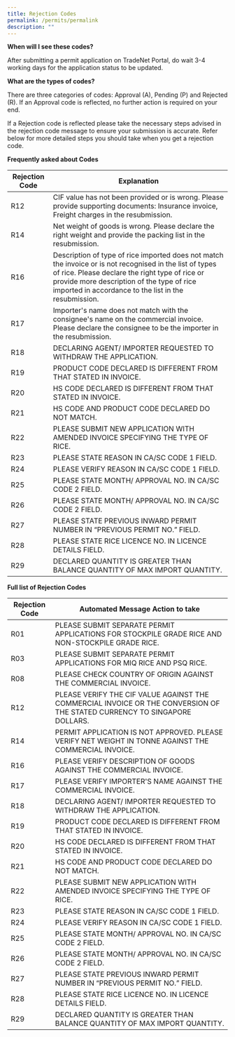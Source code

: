 ```yaml
---
title: Rejection Codes
permalink: /permits/permalink
description: ""
---
```

**When will I see these codes?**

After submitting a permit application on TradeNet Portal, do wait 3-4 working days for the application status to be updated. 

**What are the types of codes?**

There are three categories of codes: Approval (A), Pending (P) and Rejected (R). If an Approval code is reflected, no further action is required on your end. 

If a Rejection code is reflected please take the necessary steps advised in the rejection code message to ensure your submission is accurate. Refer below for more detailed steps you should take when you get a rejection code. 

**Frequently asked about Codes**

| Rejection Code | Explanation |
| -------- | -------- |
| R12     | CIF value has not been provided or is wrong. Please provide supporting documents: Insurance invoice, Freight charges in the resubmission.    |
| R14     | Net weight of goods is wrong. Please declare the right weight and provide the packing list in the resubmission.   | 
| R16     | Description of type of rice imported does not match the invoice or is not recognised in the list of types of rice. Please declare the right type of rice or provide more description of the type of rice imported in accordance to the list in the resubmission. | Text     |
| R17     | Importer's name does not match with the consignee's name on the commercial invoice. Please declare the consignee to be the importer in the resubmission. | Text     |
| R18     | DECLARING AGENT/ IMPORTER REQUESTED TO WITHDRAW THE APPLICATION.     | Text     |
| R19     | PRODUCT CODE DECLARED IS DIFFERENT FROM THAT STATED IN INVOICE.     | Text     |
| R20    |  HS CODE DECLARED IS DIFFERENT FROM THAT STATED IN INVOICE.     | Text     |
| R21    | HS CODE AND PRODUCT CODE DECLARED DO NOT MATCH.     | Text     |
| R22     | PLEASE SUBMIT NEW APPLICATION WITH AMENDED INVOICE SPECIFYING THE TYPE OF RICE.     | Text     |
| R23     | PLEASE STATE REASON IN CA/SC CODE 1 FIELD.     | Text     |
| R24     | PLEASE VERIFY REASON IN CA/SC CODE 1 FIELD.     | Text     |
| R25     | PLEASE STATE MONTH/ APPROVAL NO. IN CA/SC CODE 2 FIELD.     | Text     |
| R26     | PLEASE STATE MONTH/ APPROVAL NO. IN CA/SC CODE 2 FIELD.     | Text     |
| R27     | PLEASE STATE PREVIOUS INWARD PERMIT NUMBER IN “PREVIOUS PERMIT NO.” FIELD.  | Text     |
| R28    | PLEASE STATE RICE LICENCE NO. IN LICENCE DETAILS FIELD.     | Text     |
| R29     | DECLARED QUANTITY IS GREATER THAN BALANCE QUANTITY OF MAX IMPORT QUANTITY.     | Text     |

**Full list of Rejection Codes**

| Rejection Code | Automated Message Action to take | 
| -------- | -------- | 
| R01     | PLEASE SUBMIT SEPARATE PERMIT APPLICATIONS FOR STOCKPILE GRADE RICE AND NON-STOCKPILE GRADE RICE.   
| R03     | PLEASE SUBMIT SEPARATE PERMIT APPLICATIONS FOR MIQ RICE AND PSQ RICE.    
| R08     |  PLEASE CHECK COUNTRY OF ORIGIN AGAINST THE COMMERCIAL INVOICE.     
| R12     | PLEASE VERIFY THE CIF VALUE AGAINST THE COMMERCIAL INVOICE OR THE CONVERSION OF THE STATED CURRENCY TO SINGAPORE DOLLARS.     
| R14     | PERMIT APPLICATION IS NOT APPROVED. PLEASE VERIFY NET WEIGHT IN TONNE AGAINST THE COMMERCIAL INVOICE.      
| R16     | PLEASE VERIFY DESCRIPTION OF GOODS AGAINST THE COMMERCIAL INVOICE.     
| R17     | PLEASE VERIFY IMPORTER'S NAME AGAINST THE COMMERCIAL INVOICE.     
| R18     | DECLARING AGENT/ IMPORTER REQUESTED TO WITHDRAW THE APPLICATION.    
| R19     | PRODUCT CODE DECLARED IS DIFFERENT FROM THAT STATED IN INVOICE.     
| R20    |  HS CODE DECLARED IS DIFFERENT FROM THAT STATED IN INVOICE.     
| R21    | HS CODE AND PRODUCT CODE DECLARED DO NOT MATCH.     
| R22     | PLEASE SUBMIT NEW APPLICATION WITH AMENDED INVOICE SPECIFYING THE TYPE OF RICE.   
| R23     | PLEASE STATE REASON IN CA/SC CODE 1 FIELD.     
| R24     | PLEASE VERIFY REASON IN CA/SC CODE 1 FIELD.    
| R25     | PLEASE STATE MONTH/ APPROVAL NO. IN CA/SC CODE 2 FIELD.     
| R26     | PLEASE STATE MONTH/ APPROVAL NO. IN CA/SC CODE 2 FIELD.     
| R27     | PLEASE STATE PREVIOUS INWARD PERMIT NUMBER IN “PREVIOUS PERMIT NO.” FIELD. 
| R28    | PLEASE STATE RICE LICENCE NO. IN LICENCE DETAILS FIELD.     
| R29     | DECLARED QUANTITY IS GREATER THAN BALANCE QUANTITY OF MAX IMPORT QUANTITY.
